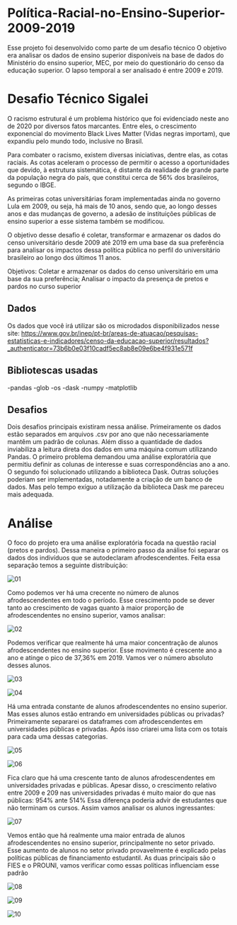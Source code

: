 # Política-Racial-no-Ensino-Superior-2009-2019

Esse projeto foi desenvolvido como parte de um desafio técnico
O objetivo era analisar os dados de ensino superior disponíveis na base de dados do Ministério do ensino superior, MEC, por meio do questionário do censo da educação superior.
O lapso temporal a ser analisado é entre 2009 e 2019.



# Desafio Técnico Sigalei

O racismo estrutural é um problema histórico que foi evidenciado neste ano de 2020 por diversos fatos marcantes. Entre eles, o crescimento exponencial do movimento Black Lives Matter (Vidas negras importam), que expandiu pelo mundo todo, inclusive no Brasil.

Para combater o racismo, existem diversas iniciativas, dentre elas, as cotas raciais. As cotas aceleram o processo de permitir o acesso a oportunidades que devido, à estrutura sistemática, é distante da realidade de grande parte da população negra do país, que constitui cerca de 56% dos brasileiros, segundo o IBGE.

As primeiras cotas universitárias foram implementadas ainda no governo Lula em 2009, ou seja, há mais de 10 anos, sendo que, ao longo desses anos e das mudanças de governo, a adesão de instituições públicas de ensino superior a esse sistema também se modificou.

O objetivo desse desafio é coletar, transformar e armazenar os dados do censo universitário desde 2009 até 2019 em uma base da sua preferência para analisar os impactos dessa política pública no perfil do universitário brasileiro ao longo dos últimos 11 anos.

Objetivos: Coletar e armazenar os dados do censo universitário em uma base da sua preferência; Analisar o impacto da presença de pretos e pardos no curso superior



## Dados

Os dados que você irá utilizar são os microdados disponibilizados nesse site: https://www.gov.br/inep/pt-br/areas-de-atuacao/pesquisas-estatisticas-e-indicadores/censo-da-educacao-superior/resultados?_authenticator=73b6b0e03f10cadf5ec8ab8e09e6be4f931e571f

## Bibliotescas usadas
-pandas
-glob
-os
-dask
-numpy
-matplotlib


## Desafios
Dois desafios principais existiram nessa análise. Primeiramente os dados estão separados em arquivos .csv por ano que não necessariamente mantêm um padrão de colunas. Além disso
a quantidade de dados inviabiliza a leitura direta dos dados em uma máquina comum utilizando Pandas.
O primeiro problema demandou uma análise exploratória que permitiu definir as colunas de interesse e suas correspondências ano a ano.
O segundo foi solucionado utilizando a biblioteca Dask. Outras soluções poderiam ser implementadas, notadamente a criação de um banco de dados. Mas pelo tempo exíguo a utilização
da biblioteca Dask me pareceu mais adequada.

# Análise

O foco do projeto era uma análise exploratória focada na questão racial (pretos e pardos). Dessa maneira o primeiro passo da análise foi separar os dados dos indivíduos
que se autodeclaram afrodescendentes. Feita essa separação temos a seguinte distribuição:

![01](imgs/distribuição_geral.png)


Como podemos ver há uma crecente no número de alunos afrodescendentes em todo o período.
Esse crescimento pode se dever tanto ao crescimento de vagas quanto à maior proporção de afrodescendentes no ensino superior, vamos analisar:


![02](imgs/Número_relativo_de_afrodescentes_no_ensino_superior_por_ano.png)


Podemos verificar que realmente há uma maior concentração de alunos afrodescendentes no ensino superior. Esse movimento é crescente ano a ano e atinge o pico de 37,36% em 2019.
Vamos ver o número absoluto desses alunos.


![03](imgs/Número_total_de_alunos_no_ensino_superior_por_ano.png)



![04](imgs/tabela_resumo.png)


Há uma entrada constante de alunos afrodescendentes no ensino superior. Mas esses alunos estão entrando em universidades públicas ou privadas?
Primeiramente separarei os dataframes com afrodescendentes em universidades públicas e privadas. Após isso criarei uma lista com os totais para cada uma dessas categorias.



![05](imgs/Número_absoluto_de_afrodescentes_no_ensino_superior_público_e_privado_por_ano.png)



![06](imgs/tabela_pub_priv.png)


Fica claro que há uma crescente tanto de alunos afrodescendentes em universidades privadas e públicas.
Apesar disso, o crescimento relativo entre 2009 e 209 nas universidades privadas é muito maior do que nas públicas: 954% ante 514%
Essa diferença poderia advir de estudantes que não terminam os cursos. Assim vamos analisar os alunos ingressantes:


![07](imgs/Número_total_de_alunos_afrodescendentes_ingressantes_no_ensino_superior_por_ano.png)


Vemos então que há realmente uma maior entrada de alunos afrodescendentes no ensino superior, principalmente no setor privado.
Esse aumento de alunos no setor privado provavelmente é explicado pelas políticas públicas de financiamento estudantil.
As duas principais são o FIES e o PROUNI, vamos verificar como essas políticas influenciam esse padrão


![08](imgs/Número_total_de_alunos_no_ensino_superior_privado_que_receberam_FIES_por_ano.png)


![09](imgs/Número_total_de_alunos_no_ensino_superior_privado_que_receberam_PROUNI_por_ano.png)


![10](imgs/tabela_fies.png)


